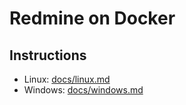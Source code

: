 # Redmine on Docker

## Instructions

* Linux: [docs/linux.md](docs/linux.md)
* Windows: [docs/windows.md](docs/windows.md)
